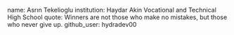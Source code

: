 name: Asrın Tekelioglu
institution: Haydar Akin Vocational and Technical High School
quote: Winners are not those who make no mistakes, but those who never give up.
github_user: hydradev00
